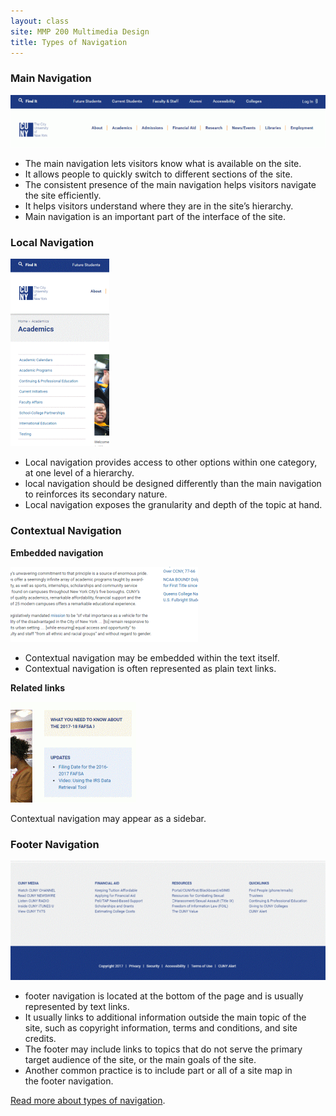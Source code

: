 ```yaml
---
layout: class
site: MMP 200 Multimedia Design
title: Types of Navigation
---
```

### Main Navigation

![main navigation](main-nav.gif)

- The main navigation lets visitors know what is available on the site.
- It allows people to quickly switch to different sections of the site.
- The consistent presence of the main navigation helps visitors navigate the site efficiently.
- It helps visitors understand where they are in the site’s hierarchy.
- Main navigation is an important part of the interface of the site.

### Local Navigation

![local navigation](local-nav.gif)

- Local navigation provides access to other options within one category, at one level of a hierarchy.
- local navigation should be designed differently than the main navigation to reinforces its secondary nature.
- Local navigation exposes the granularity and depth of the topic at hand.

### Contextual Navigation

**Embedded navigation**

![embedded navigation](embedded-nav.gif)

- Contextual navigation may be embedded within the text itself.
- Contextual navigation is often represented as plain text links.

**Related links**

![Related links](related-links.gif)

Contextual navigation may appear as a sidebar.

### Footer Navigation

![footer navigation](footer-nav.gif)

- footer navigation is located at the bottom of the page and is usually represented by text links.
- It usually links to additional information outside the main topic of the site, such as copyright information, terms and conditions, and site credits.
- The footer may include links to topics that do not serve the primary target audience of the site, or the main goals of the site.
- Another common practice is to include part or all of a site map in the footer navigation.

[Read more about types of navigation](https://www.safaribooksonline.com/library/view/designing-web-navigation/9780596528102/ch04.html).
